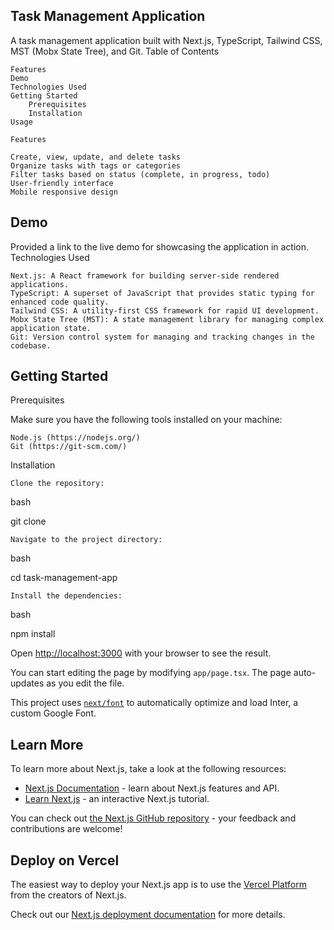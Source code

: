 ## Task Management Application

A task management application built with Next.js, TypeScript, Tailwind CSS, MST (Mobx State Tree), and Git.
Table of Contents

    Features
    Demo
    Technologies Used
    Getting Started
        Prerequisites
        Installation
    Usage

    Features

    Create, view, update, and delete tasks
    Organize tasks with tags or categories
    Filter tasks based on status (complete, in progress, todo)
    User-friendly interface
    Mobile responsive design

## Demo

Provided a link to the live demo for showcasing the application in action.
Technologies Used

    Next.js: A React framework for building server-side rendered applications.
    TypeScript: A superset of JavaScript that provides static typing for enhanced code quality.
    Tailwind CSS: A utility-first CSS framework for rapid UI development.
    Mobx State Tree (MST): A state management library for managing complex application state.
    Git: Version control system for managing and tracking changes in the codebase.

## Getting Started
Prerequisites

Make sure you have the following tools installed on your machine:

    Node.js (https://nodejs.org/)
    Git (https://git-scm.com/)

Installation

    Clone the repository:

bash

git clone 

    Navigate to the project directory:

bash

cd task-management-app

    Install the dependencies:

bash

npm install

Open [http://localhost:3000](http://localhost:3000) with your browser to see the result.

You can start editing the page by modifying `app/page.tsx`. The page auto-updates as you edit the file.

This project uses [`next/font`](https://nextjs.org/docs/basic-features/font-optimization) to automatically optimize and load Inter, a custom Google Font.

## Learn More

To learn more about Next.js, take a look at the following resources:

- [Next.js Documentation](https://nextjs.org/docs) - learn about Next.js features and API.
- [Learn Next.js](https://nextjs.org/learn) - an interactive Next.js tutorial.

You can check out [the Next.js GitHub repository](https://github.com/vercel/next.js/) - your feedback and contributions are welcome!

## Deploy on Vercel

The easiest way to deploy your Next.js app is to use the [Vercel Platform](https://vercel.com/new?utm_medium=default-template&filter=next.js&utm_source=create-next-app&utm_campaign=create-next-app-readme) from the creators of Next.js.

Check out our [Next.js deployment documentation](https://nextjs.org/docs/deployment) for more details.
